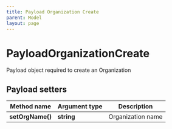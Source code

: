 ```yaml
---
title: Payload Organization Create
parent: Model
layout: page
---
```


# PayloadOrganizationCreate

Payload object required to create an Organization

## Payload setters

Method name | Argument type | Description
------------ | ------------- | -------------
**setOrgName()** | **string** | Organization name

